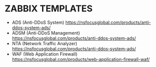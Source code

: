 # ZABBIX TEMPLATES
 - ADS (Anti-DDoS System) https://nsfocusglobal.com/products/anti-ddos-system-ads/
 - ADSM (Anti-DDoS Management) https://nsfocusglobal.com/products/anti-ddos-system-ads/
 - NTA (Network Traffic Analyzer) https://nsfocusglobal.com/products/anti-ddos-system-ads/
 - WAF (Web Application Firewall) https://nsfocusglobal.com/products/web-application-firewall-waf/
